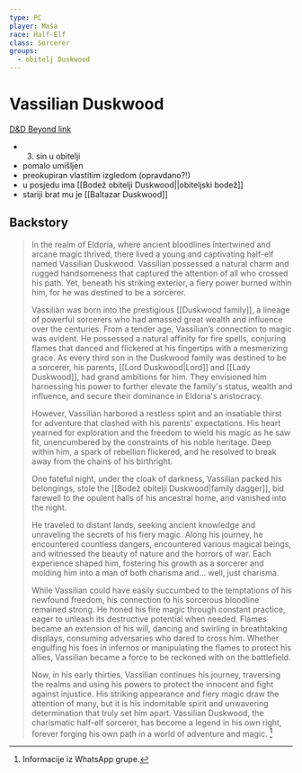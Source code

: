 ```yaml
---
type: PC
player: Maša
race: Half-Elf
class: Sorcerer
groups:
  - obitelj Duskwood
---
```

# Vassilian Duskwood

[D&D Beyond link](https://www.dndbeyond.com/characters/101752600)

- 3. sin u obitelji
- pomalo umišljen
- preokupiran vlastitim izgledom (opravdano?!)
- u posjedu ima [[Bodež obitelji Duskwood||obiteljski bodež]]
- stariji brat mu je [[Baltazar Duskwood]]

## Backstory

> In the realm of Eldoria, where ancient bloodlines intertwined and arcane magic thrived, there lived a young and captivating half-elf named Vassilian Duskwood. Vassilian possessed a natural charm and rugged handsomeness that captured the attention of all who crossed his path. Yet, beneath his striking exterior, a fiery power burned within him, for he was destined to be a sorcerer.
>
> Vassilian was born into the prestigious [[Duskwood family]], a lineage of powerful sorcerers who had amassed great wealth and influence over the centuries.  From a tender age, Vassilian’s connection to magic was evident. He possessed a natural affinity for fire spells, conjuring flames that danced and flickered at his fingertips with a mesmerizing grace. As every third son in the Duskwood family was destined to be a sorcerer, his parents, [[Lord Duskwood|Lord]] and [[Lady Duskwood]], had grand ambitions for him.  They envisioned him harnessing his power to further elevate the family's status, wealth and influence, and secure their dominance in Eldoria's aristocracy.
>
> However, Vassilian harbored a restless spirit and an insatiable thirst for adventure that clashed with his parents' expectations. His heart yearned for exploration and the freedom to wield his magic as he saw fit, unencumbered by the constraints of his noble heritage. Deep within him, a spark of rebellion flickered, and he resolved to break away from the chains of his birthright.
> 
> One fateful night, under the cloak of darkness, Vassilian packed his belongings, stole the [[Bodež obitelji Duskwood|family dagger]], bid farewell to the opulent halls of his ancestral home, and vanished into the night. 
>
> He traveled to distant lands, seeking ancient knowledge and unraveling the secrets of his fiery magic. Along his journey, he encountered countless dangers, encountered various magical beings, and witnessed the beauty of nature and the horrors of war. Each experience shaped him, fostering his growth as a sorcerer and molding him into a man of both charisma and… well, just charisma.
>
> While Vassilian could have easily succumbed to the temptations of his newfound freedom, his connection to his sorcerous bloodline remained strong. He honed his fire magic through constant practice, eager to unleash its destructive potential when needed. Flames became an extension of his will, dancing and swirling in breathtaking displays, consuming adversaries who dared to cross him. Whether engulfing his foes in infernos or manipulating the flames to protect his allies, Vassilian became a force to be reckoned with on the battlefield.
>
> Now, in his early thirties, Vassilian continues his journey, traversing the realms and using his powers to protect the innocent and fight against injustice. His striking appearance and fiery magic draw the attention of many, but it is his indomitable spirit and unwavering determination that truly set him apart. Vassilian Duskwood, the charismatic half-elf sorcerer, has become a legend in his own right, forever forging his own path in a world of adventure and magic.
> [^meta]

[^meta]: Informacije iz WhatsApp grupe.